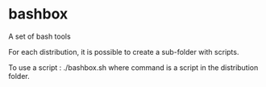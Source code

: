 # bashbox
A set of bash tools

For each distribution, it is possible to create a sub-folder with scripts.

To use a script : ./bashbox.sh <command> where command is a script in the distribution folder.

